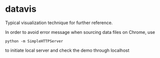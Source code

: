 # datavis

Typical visualization technique for further reference.

In order to avoid error message when sourcing data files on Chrome, use

`python -m SimpleHTTPServer`

to initiate local server and check the demo through localhost
